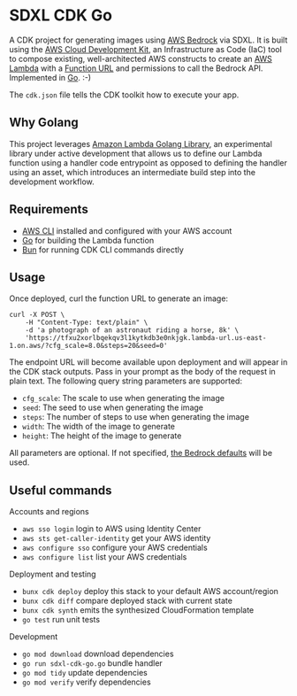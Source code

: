 # SDXL CDK Go

A CDK project for generating images using [AWS Bedrock](https://aws.amazon.com/bedrock/) via SDXL. It is built using the [AWS Cloud Development Kit](https://aws.amazon.com/cdk/), an Infrastructure as Code (IaC) tool to compose existing, well-architected AWS constructs to create an [AWS Lambda](https://aws.amazon.com/lambda/) with a [Function URL](https://docs.aws.amazon.com/lambda/latest/dg/lambda-urls.html) and permissions to call the Bedrock API. Implemented in [Go](https://go.dev/). :-)

The `cdk.json` file tells the CDK toolkit how to execute your app.

## Why Golang

This project leverages [Amazon Lambda Golang Library](https://constructs.dev/packages/@aws-cdk/aws-lambda-go-alpha/v/2.137.0-alpha.0), an experimental library under active development that allows us to define our Lambda function using a handler code entrypoint as opposed to defining the handler using an asset, which introduces an intermediate build step into the development workflow.

## Requirements

- [AWS CLI](https://docs.aws.amazon.com/cli/latest/userguide/getting-started-install.html) installed and configured with your AWS account
- [Go](https://golang.org/) for building the Lambda function
- [Bun](https://bun.sh/) for running CDK CLI commands directly

## Usage

Once deployed, curl the function URL to generate an image:

```shell
curl -X POST \
    -H "Content-Type: text/plain" \
    -d 'a photograph of an astronaut riding a horse, 8k' \
    'https://tfxu2xorlbqekqv3l1kytkdb3e0nkjgk.lambda-url.us-east-1.on.aws/?cfg_scale=8.0&steps=20&seed=0'
```

The endpoint URL will become available upon deployment and will appear in the CDK stack outputs. Pass in your prompt as the body of the request in plain text. The following query string parameters are supported:

- `cfg_scale`: The scale to use when generating the image
- `seed`: The seed to use when generating the image
- `steps`: The number of steps to use when generating the image
- `width`: The width of the image to generate
- `height`: The height of the image to generate

All parameters are optional. If not specified, [the Bedrock defaults](https://docs.aws.amazon.com/bedrock/latest/userguide/model-parameters-diffusion-1-0-text-image.html) will be used.

## Useful commands

Accounts and regions

- `aws sso login` login to AWS using Identity Center
- `aws sts get-caller-identity` get your AWS identity
- `aws configure sso` configure your AWS credentials
- `aws configure list` list your AWS credentials

Deployment and testing

- `bunx cdk deploy` deploy this stack to your default AWS account/region
- `bunx cdk diff` compare deployed stack with current state
- `bunx cdk synth` emits the synthesized CloudFormation template
- `go test` run unit tests

Development

- `go mod download` download dependencies
- `go run sdxl-cdk-go.go` bundle handler
- `go mod tidy` update dependencies
- `go mod verify` verify dependencies
